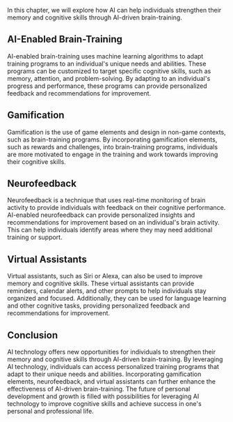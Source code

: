
In this chapter, we will explore how AI can help individuals strengthen their memory and cognitive skills through AI-driven brain-training.

AI-Enabled Brain-Training
-------------------------

AI-enabled brain-training uses machine learning algorithms to adapt training programs to an individual's unique needs and abilities. These programs can be customized to target specific cognitive skills, such as memory, attention, and problem-solving. By adapting to an individual's progress and performance, these programs can provide personalized feedback and recommendations for improvement.

Gamification
------------

Gamification is the use of game elements and design in non-game contexts, such as brain-training programs. By incorporating gamification elements, such as rewards and challenges, into brain-training programs, individuals are more motivated to engage in the training and work towards improving their cognitive skills.

Neurofeedback
-------------

Neurofeedback is a technique that uses real-time monitoring of brain activity to provide individuals with feedback on their cognitive performance. AI-enabled neurofeedback can provide personalized insights and recommendations for improvement based on an individual's brain activity. This can help individuals identify areas where they may need additional training or support.

Virtual Assistants
------------------

Virtual assistants, such as Siri or Alexa, can also be used to improve memory and cognitive skills. These virtual assistants can provide reminders, calendar alerts, and other prompts to help individuals stay organized and focused. Additionally, they can be used for language learning and other cognitive tasks, providing personalized feedback and recommendations for improvement.

Conclusion
----------

AI technology offers new opportunities for individuals to strengthen their memory and cognitive skills through AI-driven brain-training. By leveraging AI technology, individuals can access personalized training programs that adapt to their unique needs and abilities. Incorporating gamification elements, neurofeedback, and virtual assistants can further enhance the effectiveness of AI-driven brain-training. The future of personal development and growth is filled with possibilities for leveraging AI technology to improve cognitive skills and achieve success in one's personal and professional life.
